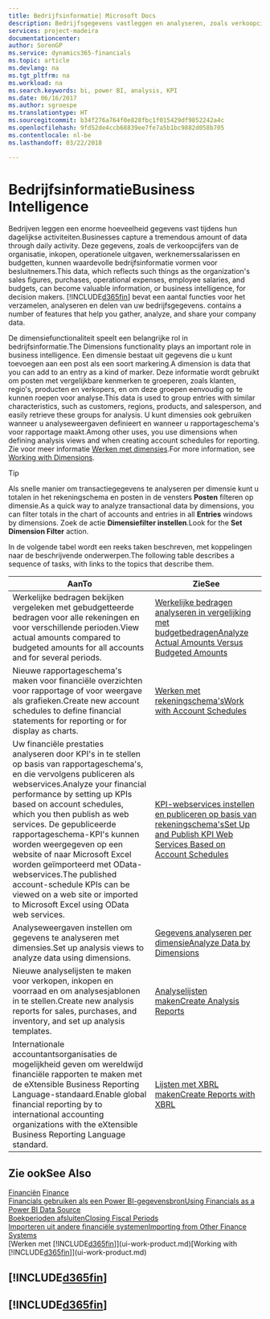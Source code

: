 ```yaml
---
title: Bedrijfsinformatie| Microsoft Docs
description: Bedrijfsgegevens vastleggen en analyseren, zoals verkoopcijfers, inkopen, operationele uitgaven, werknemerssalarissen en budgetten, die waardevolle informatie kunnen zijn voor bedrijfsinformatie of besluitvorming.
services: project-madeira
documentationcenter: 
author: SorenGP
ms.service: dynamics365-financials
ms.topic: article
ms.devlang: na
ms.tgt_pltfrm: na
ms.workload: na
ms.search.keywords: bi, power BI, analysis, KPI
ms.date: 06/16/2017
ms.author: sgroespe
ms.translationtype: HT
ms.sourcegitcommit: b34f276a764f0e828fbc1f015429df9852242a4c
ms.openlocfilehash: 9fd52de4ccb68839ee7fe7a5b1bc9882d058b705
ms.contentlocale: nl-be
ms.lasthandoff: 03/22/2018

---
```

# <a name="business-intelligence"></a><span data-ttu-id="a5f9f-103">Bedrijfsinformatie</span><span class="sxs-lookup"><span data-stu-id="a5f9f-103">Business Intelligence</span></span>
<span data-ttu-id="a5f9f-104">Bedrijven leggen een enorme hoeveelheid gegevens vast tijdens hun dagelijkse activiteiten.</span><span class="sxs-lookup"><span data-stu-id="a5f9f-104">Businesses capture a tremendous amount of data through daily activity.</span></span> <span data-ttu-id="a5f9f-105">Deze gegevens, zoals de verkoopcijfers van de organisatie, inkopen, operationele uitgaven, werknemerssalarissen en budgetten, kunnen waardevolle bedrijfsinformatie vormen voor besluitnemers.</span><span class="sxs-lookup"><span data-stu-id="a5f9f-105">This data, which reflects such things as the organization's sales figures, purchases, operational expenses, employee salaries, and budgets, can become valuable information, or business intelligence, for decision makers.</span></span> [!INCLUDE[d365fin](includes/d365fin_md.md)]<span data-ttu-id="a5f9f-106"> bevat een aantal functies voor het verzamelen, analyseren en delen van uw bedrijfsgegevens.</span><span class="sxs-lookup"><span data-stu-id="a5f9f-106"> contains a number of features that help you gather, analyze, and share your company data.</span></span>

<span data-ttu-id="a5f9f-107">De dimensiefunctionaliteit speelt een belangrijke rol in bedrijfsinformatie.</span><span class="sxs-lookup"><span data-stu-id="a5f9f-107">The Dimensions functionality plays an important role in business intelligence.</span></span> <span data-ttu-id="a5f9f-108">Een dimensie bestaat uit gegevens die u kunt toevoegen aan een post als een soort markering.</span><span class="sxs-lookup"><span data-stu-id="a5f9f-108">A dimension is data that you can add to an entry as a kind of marker.</span></span> <span data-ttu-id="a5f9f-109">Deze informatie wordt gebruikt om posten met vergelijkbare kenmerken te groeperen, zoals klanten, regio's, producten en verkopers, en om deze groepen eenvoudig op te kunnen roepen voor analyse.</span><span class="sxs-lookup"><span data-stu-id="a5f9f-109">This data is used to group entries with similar characteristics, such as customers, regions, products, and salesperson, and easily retrieve these groups for analysis.</span></span> <span data-ttu-id="a5f9f-110">U kunt dimensies ook gebruiken wanneer u analyseweergaven definieert en wanneer u rapportageschema's voor rapportage maakt.</span><span class="sxs-lookup"><span data-stu-id="a5f9f-110">Among other uses, you use dimensions  when defining analysis views and when creating account schedules for reporting.</span></span> <span data-ttu-id="a5f9f-111">Zie voor meer informatie [Werken met dimensies](finance-dimensions.md).</span><span class="sxs-lookup"><span data-stu-id="a5f9f-111">For more information, see [Working with Dimensions](finance-dimensions.md).</span></span>

> [!TIP]
> <span data-ttu-id="a5f9f-112">Als snelle manier om transactiegegevens te analyseren per dimensie kunt u totalen in het rekeningschema en posten in de vensters **Posten** filteren op dimensie.</span><span class="sxs-lookup"><span data-stu-id="a5f9f-112">As a quick way to analyze transactional data by dimensions, you can filter totals in the chart of accounts and entries in all **Entries** windows by dimensions.</span></span> <span data-ttu-id="a5f9f-113">Zoek de actie **Dimensiefilter instellen**.</span><span class="sxs-lookup"><span data-stu-id="a5f9f-113">Look for the **Set Dimension Filter** action.</span></span>  

<span data-ttu-id="a5f9f-114">In de volgende tabel wordt een reeks taken beschreven, met koppelingen naar de beschrijvende onderwerpen.</span><span class="sxs-lookup"><span data-stu-id="a5f9f-114">The following table describes a sequence of tasks, with links to the topics that describe them.</span></span>  

| <span data-ttu-id="a5f9f-115">Aan</span><span class="sxs-lookup"><span data-stu-id="a5f9f-115">To</span></span> | <span data-ttu-id="a5f9f-116">Zie</span><span class="sxs-lookup"><span data-stu-id="a5f9f-116">See</span></span> |
| --- | --- |
|<span data-ttu-id="a5f9f-117">Werkelijke bedragen bekijken vergeleken met gebudgetteerde bedragen voor alle rekeningen en voor verschillende perioden.</span><span class="sxs-lookup"><span data-stu-id="a5f9f-117">View actual amounts compared to budgeted amounts for all accounts and for several periods.</span></span>|[<span data-ttu-id="a5f9f-118">Werkelijke bedragen analyseren in vergelijking met budgetbedragen</span><span class="sxs-lookup"><span data-stu-id="a5f9f-118">Analyze Actual Amounts Versus Budgeted Amounts</span></span>](bi-how-analyze-actual-versus-budget.md)|
|<span data-ttu-id="a5f9f-119">Nieuwe rapportageschema's maken voor financiële overzichten voor rapportage of voor weergave als grafieken.</span><span class="sxs-lookup"><span data-stu-id="a5f9f-119">Create new account schedules to define financial statements for reporting or for display as charts.</span></span>|[<span data-ttu-id="a5f9f-120">Werken met rekeningschema's</span><span class="sxs-lookup"><span data-stu-id="a5f9f-120">Work with Account Schedules</span></span>](bi-how-work-account-schedule.md)|
|<span data-ttu-id="a5f9f-121">Uw financiële prestaties analyseren door KPI's in te stellen op basis van rapportageschema's, en die vervolgens publiceren als webservices.</span><span class="sxs-lookup"><span data-stu-id="a5f9f-121">Analyze your financial performance by setting up KPIs based on account schedules, which you then publish as web services.</span></span> <span data-ttu-id="a5f9f-122">De gepubliceerde rapportageschema-KPI's kunnen worden weergegeven op een website of naar Microsoft Excel worden geïmporteerd met OData-webservices.</span><span class="sxs-lookup"><span data-stu-id="a5f9f-122">The published account-schedule KPIs can be viewed on a web site or imported to Microsoft Excel using OData web services.</span></span>|[<span data-ttu-id="a5f9f-123">KPI-webservices instellen en publiceren op basis van rekeningschema's</span><span class="sxs-lookup"><span data-stu-id="a5f9f-123">Set Up and Publish KPI Web Services Based on Account Schedules</span></span>](bi-how-to-set-up-and-publish-kpi-web-services-based-on-account-schedules.md)|
|<span data-ttu-id="a5f9f-124">Analyseweergaven instellen om gegevens te analyseren met dimensies.</span><span class="sxs-lookup"><span data-stu-id="a5f9f-124">Set up analysis views to analyze data using dimensions.</span></span>|[<span data-ttu-id="a5f9f-125">Gegevens analyseren per dimensie</span><span class="sxs-lookup"><span data-stu-id="a5f9f-125">Analyze Data by Dimensions</span></span>](bi-how-analyze-data-dimension.md)|
|<span data-ttu-id="a5f9f-126">Nieuwe analyselijsten te maken voor verkopen, inkopen en voorraad en om analysesjablonen in te stellen.</span><span class="sxs-lookup"><span data-stu-id="a5f9f-126">Create new analysis reports for sales, purchases, and inventory, and set up analysis templates.</span></span>|[<span data-ttu-id="a5f9f-127">Analyselijsten maken</span><span class="sxs-lookup"><span data-stu-id="a5f9f-127">Create Analysis Reports</span></span>](bi-how-create-analysis-views-reports.md)|
|<span data-ttu-id="a5f9f-128">Internationale accountantsorganisaties de mogelijkheid geven om wereldwijd financiële rapporten te maken met de eXtensible Business Reporting Language-standaard.</span><span class="sxs-lookup"><span data-stu-id="a5f9f-128">Enable global financial reporting by to international accounting organizations with the eXtensible Business Reporting Language standard.</span></span>|[<span data-ttu-id="a5f9f-129">Lijsten met XBRL maken</span><span class="sxs-lookup"><span data-stu-id="a5f9f-129">Create Reports with XBRL</span></span>](bi-create-reports-with-xbrl.md)|

## <a name="see-also"></a><span data-ttu-id="a5f9f-130">Zie ook</span><span class="sxs-lookup"><span data-stu-id="a5f9f-130">See Also</span></span>
<span data-ttu-id="a5f9f-131">[Financiën](finance.md)  </span><span class="sxs-lookup"><span data-stu-id="a5f9f-131">[Finance](finance.md)  </span></span>  
[<span data-ttu-id="a5f9f-132">Financials gebruiken als een Power BI-gegevensbron</span><span class="sxs-lookup"><span data-stu-id="a5f9f-132">Using Financials as a Power BI Data Source</span></span>](across-how-use-financials-data-source-powerbi.md)  
[<span data-ttu-id="a5f9f-133">Boekperioden afsluiten</span><span class="sxs-lookup"><span data-stu-id="a5f9f-133">Closing Fiscal Periods</span></span>](year-close-years-periods.md)  
[<span data-ttu-id="a5f9f-134">Importeren uit andere financiële systemen</span><span class="sxs-lookup"><span data-stu-id="a5f9f-134">Importing from Other Finance Systems</span></span>](upload-data.md)  
<span data-ttu-id="a5f9f-135">[Werken met [!INCLUDE[d365fin](includes/d365fin_md.md)]](ui-work-product.md)</span><span class="sxs-lookup"><span data-stu-id="a5f9f-135">[Working with [!INCLUDE[d365fin](includes/d365fin_md.md)]](ui-work-product.md)</span></span>

## [!INCLUDE[d365fin](includes/free_trial_md.md)]  
## [!INCLUDE[d365fin](includes/training_link_md.md)]

